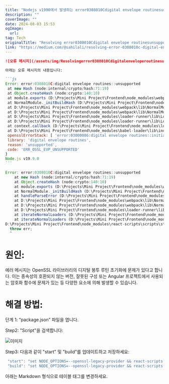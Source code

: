 ```yaml
---
title: "Nodejs v1990에서 발생하는 error0308010Cdigital envelope routinesunsupported 해결하기"
description: ""
coverImage: ""
date: 2024-08-03 15:53
ogImage: 
  url: 
tag: Tech
originalTitle: "Resolving error0308010Cdigital envelope routinesunsupported in Nodejs v1990"
link: "https://medium.com/@sahilali/resolving-error-0308010c-digital-envelope-routines-unsupported-in-node-js-v19-9-0-2114021209cb"
---
```




````md
![오류 메시지](/assets/img/Resolvingerror0308010CdigitalenveloperoutinesunsupportedinNodejsv1990_0.png)

아래는 오류 메시지의 내용입니다:

```js
Error: error:0308010C:digital envelope routines::unsupported
 at new Hash (node:internal/crypto/hash:71:19)
 at Object.createHash (node:crypto:140:10)
 at module.exports (D:\Projects\Mini Project\Frontend\node_modules\webpack\lib\util\createHash.js:135:53)
 at NormalModule._initBuildHash (D:\Projects\Mini Project\Frontend\node_modules\webpack\lib\NormalModule.js:417:16)
 at D:\Projects\Mini Project\Frontend\node_modules\webpack\lib\NormalModule.js:452:10
 at D:\Projects\Mini Project\Frontend\node_modules\webpack\lib\NormalModule.js:323:13
 at D:\Projects\Mini Project\Frontend\node_modules\loader-runner\lib\LoaderRunner.js:367:11
 at D:\Projects\Mini Project\Frontend\node_modules\loader-runner\lib\LoaderRunner.js:233:18
 at context.callback (D:\Projects\Mini Project\Frontend\node_modules\loader-runner\lib\LoaderRunner.js:111:13)
 at D:\Projects\Mini Project\Frontend\node_modules\babel-loader\lib\index.js:59:103 {
 opensslErrorStack: [ 'error:03000086:digital envelope routines::initialization error' ],
 library: 'digital envelope routines',
 reason: 'unsupported',
 code: 'ERR_OSSL_EVP_UNSUPPORTED'
}
Node.js v19.9.0
```
````

```js
Error: error:0308010C:digital envelope routines::unsupported
    at new Hash (node:internal/crypto/hash:71:19)
    at Object.createHash (node:crypto:140:10)
    at module.exports (D:\Projects\Mini Project\Frontend\node_modules\webpack\lib\util\createHash.js:135:53)
    at NormalModule._initBuildHash (D:\Projects\Mini Project\Frontend\node_modules\webpack\lib\NormalModule.js:417:16)
    at handleParseError (D:\Projects\Mini Project\Frontend\node_modules\webpack\lib\NormalModule.js:471:10)
    at D:\Projects\Mini Project\Frontend\node_modules\webpack\lib\NormalModule.js:503:5
    at D:\Projects\Mini Project\Frontend\node_modules\webpack\lib\NormalModule.js:358:12
    at D:\Projects\Mini Project\Frontend\node_modules\loader-runner\lib\LoaderRunner.js:373:3
    at iterateNormalLoaders (D:\Projects\Mini Project\Frontend\node_modules\loader-runner\lib\LoaderRunner.js:214:10)
    at iterateNormalLoaders (D:\Projects\Mini Project\Frontend\node_modules\loader-runner\lib\LoaderRunner.js:221:10)
D:\Projects\Mini Project\Frontend\node_modules\react-scripts\scripts\start.js:19
  throw err;
  ^
```

<div class="content-ad"></div>

# 원인:

에러 메시지는 OpenSSL 라이브러리의 디지털 봉투 루틴 초기화에 문제가 있다고 합니다. 이는 종속성의 호환되지 않는 버전, 잘못된 구성 또는 Angular 프로젝트에서 사용되는 암호화 함수에 문제가 있는 등 다양한 요소에 의해 발생할 수 있습니다.

# 해결 방법:

단계 1: “package.json” 파일을 엽니다.

<div class="content-ad"></div>

Step2: "Script"을 검색합니다:

![이미지](/assets/img/Resolvingerror0308010CdigitalenveloperoutinesunsupportedinNodejsv1990_1.png)

Step3: 다음과 같이 "start" 및 "build"를 업데이트하고 저장하세요:

```js
 "start": "set NODE_OPTIONS=--openssl-legacy-provider && react-scripts start",
 "build": "set NODE_OPTIONS=--openssl-legacy-provider && react-scripts build",
```

<div class="content-ad"></div>

아래는 Markdown 형식으로 테이블 태그를 변경하세요.

